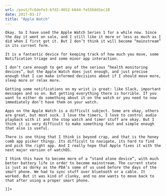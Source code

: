 ```yaml
---
url: /post/fc6defe3-b7d2-4652-b644-fe556dd1ec10
date: 2017-03-17
title: "Apple Watch"
---
```


<div class="kg-card-markdown">

  <p>

    Okay. So I have used the Apple Watch Series 1 for a while now. Since the day it went on sale, and I still like it more or less as much as I did when I first got it. But I don’t think it will become “mainstream” in its current form.

  </p>

  

  <p>

    It is a fantastic device for keeping track of how much you move, some Notification triage and some minor app interaction.

  </p>

  

  <p>

    I don’t care enough to get any of the serious “health monitoring devices”, but the Apple Watch does just enough, and just precise enough that I can make informed decisions about if I should move more, sleep more or relax more.

  </p>

  

  <p>

    Getting some notifications on my wrist is great: like Slack, important messages and so on. But getting everything there is horrible. If you want to either do something about it on the watch or you need to now immediately don’t have them on your watch.

  </p>

  

  <p>

    Apps on the Apple Watch is a difficult subject. Some are okay, others are great, but most suck. I love the timers, I love to control audio playback with it and the stop watch and timer stuff are okay. But I think it is very difficult to make something fast and simple enough that also is useful.

  </p>

  

  <p>

    There is one thing that I think is beyond crap, and that is the honey comb app picker thingy. Its difficult to navigate, its hard to find and pick the right app. And I really hope that Apple fixes it with the next major version of watchOS.

  </p>

  

  <p>

    I think this have to become more of a “stand alone device”, with much better battery life in order to become mainstream. The current state is just as dorky as the PDA’s some of us used before the days of the smart phone. We had to sync stuff over bluetooth or a cable. It worked. But it was kind of clunky, and no one wants to move back to that after using a proper smart phone.

  </p>

  

  <p>

    ]]>

  </p>

</div>